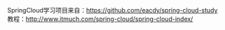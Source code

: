 SpringCloud学习项目来自：https://github.com/eacdy/spring-cloud-study  
教程：http://www.itmuch.com/spring-cloud/spring-cloud-index/  
